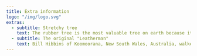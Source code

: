 ```yaml
---
title: Extra information
logo: "/img/logo.svg"
extras:
  - subtitle: Stretchy tree
    text: The rubber tree is the most valuable tree on earth because it stretches so far.
  - subtitle: The original "Leatherman"
    text: Bill Hibbins of Koomoorana, New South Wales, Australia, walked so many years in the desert his skin turned to actual leather.
---
```

